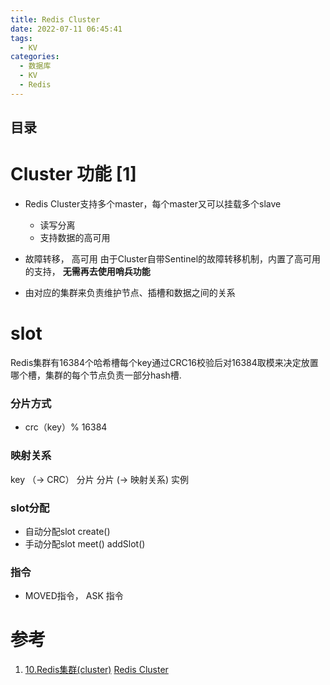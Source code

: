 ```yaml
---
title: Redis Cluster
date: 2022-07-11 06:45:41
tags:
  - KV
categories:
  - 数据库
  - KV
  - Redis
---
```


<p></p>
<!-- more -->

## 目录
<!-- toc -->

# Cluster 功能 [1]
+ Redis Cluster支持多个master，每个master又可以挂载多个slave
  - 读写分离
  - 支持数据的高可用
  
+ 故障转移， 高可用
  由于Cluster自带Sentinel的故障转移机制，内置了高可用的支持， **无需再去使用哨兵功能**  
+ 由对应的集群来负责维护节点、插槽和数据之间的关系

# slot
Redis集群有16384个哈希槽每个key通过CRC16校验后对16384取模来决定放置哪个槽，集群的每个节点负责一部分hash槽.

###   分片方式
- crc（key）% 16384

###  映射关系
   key （→ CRC） 分片
   分片 (→ 映射关系)  实例 

###   slot分配
- 自动分配slot
  create() 
- 手动分配slot
  meet()
  addSlot()

###  指令
-  MOVED指令， ASK 指令


# 参考
1. [10.Redis集群(cluster)](https://github.com/www6v/Learning-in-practice/tree/master/Redis/10.Redis%E9%9B%86%E7%BE%A4(cluster))
[Redis Cluster](https://www.bilibili.com/video/BV13R4y1v7sP/?p=76)
